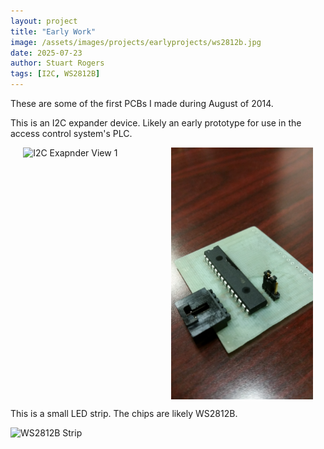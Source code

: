 ```yaml
---
layout: project
title: "Early Work"
image: /assets/images/projects/earlyprojects/ws2812b.jpg
date: 2025-07-23
author: Stuart Rogers
tags: [I2C, WS2812B]
---
```


These are some of the first PCBs I made during August of 2014.

This is an I2C expander device. Likely an early prototype for use
in the access control system's PLC.

<div style="display: flex; gap: 2%; justify-content: center;">
  <img src="/assets/images/projects/earlyprojects/mcp1.jpg" alt="I2C Exapnder View 1" style="width:45%;">
  <img src="/assets/images/projects/earlyprojects/mcp2.jpg" alt="I2C Exapnder View 2" style="width:45%;">
</div>

This is a small LED strip. The chips are likely WS2812B.

![WS2812B Strip](/assets/images/projects/earlyprojects/ws2812b.jpg)
